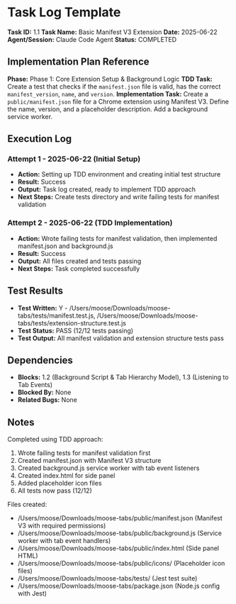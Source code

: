 # Task Log Template

**Task ID:** 1.1
**Task Name:** Basic Manifest V3 Extension
**Date:** 2025-06-22
**Agent/Session:** Claude Code Agent
**Status:** COMPLETED

## Implementation Plan Reference
**Phase:** Phase 1: Core Extension Setup & Background Logic
**TDD Task:** Create a test that checks if the `manifest.json` file is valid, has the correct `manifest_version`, `name`, and `version`.
**Implementation Task:** Create a `public/manifest.json` file for a Chrome extension using Manifest V3. Define the name, version, and a placeholder description. Add a background service worker.

## Execution Log
### Attempt 1 - 2025-06-22 (Initial Setup)
- **Action:** Setting up TDD environment and creating initial test structure
- **Result:** Success
- **Output:** Task log created, ready to implement TDD approach
- **Next Steps:** Create tests directory and write failing tests for manifest validation

### Attempt 2 - 2025-06-22 (TDD Implementation)
- **Action:** Wrote failing tests for manifest validation, then implemented manifest.json and background.js
- **Result:** Success
- **Output:** All files created and tests passing
- **Next Steps:** Task completed successfully

## Test Results
- **Test Written:** Y - /Users/moose/Downloads/moose-tabs/tests/manifest.test.js, /Users/moose/Downloads/moose-tabs/tests/extension-structure.test.js
- **Test Status:** PASS (12/12 tests passing)
- **Test Output:** All manifest validation and extension structure tests pass

## Dependencies
- **Blocks:** 1.2 (Background Script & Tab Hierarchy Model), 1.3 (Listening to Tab Events)
- **Blocked By:** None
- **Related Bugs:** None

## Notes
Completed using TDD approach:
1. Wrote failing tests for manifest validation first
2. Created manifest.json with Manifest V3 structure
3. Created background.js service worker with tab event listeners
4. Created index.html for side panel
5. Added placeholder icon files
6. All tests now pass (12/12)

Files created:
- /Users/moose/Downloads/moose-tabs/public/manifest.json (Manifest V3 with required permissions)
- /Users/moose/Downloads/moose-tabs/public/background.js (Service worker with tab event handlers)
- /Users/moose/Downloads/moose-tabs/public/index.html (Side panel HTML)
- /Users/moose/Downloads/moose-tabs/public/icons/ (Placeholder icon files)
- /Users/moose/Downloads/moose-tabs/tests/ (Jest test suite)
- /Users/moose/Downloads/moose-tabs/package.json (Node.js config with Jest)